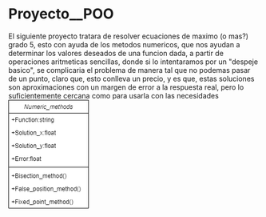 # Proyecto__POO
El siguiente proyecto tratara de resolver ecuaciones de maximo (o mas?) grado 5, esto con ayuda de los metodos numericos, que nos ayudan a determinar los valores deseados de una funcion dada, a partir de operaciones aritmeticas sencillas, donde si lo intentaramos por un "despeje basico", se complicaria el problema de manera tal que no podemas pasar de un punto, claro que, esto conlleva un precio, y es que, estas soluciones son aproximaciones con un margen de error a la respuesta real, pero lo suficientemente cercana como para usarla con las necesidades
![image](https://github.com/JOUNAL/Proyecto__POO/blob/main/Miscelaneo/Diagrama_proyecto.png)
